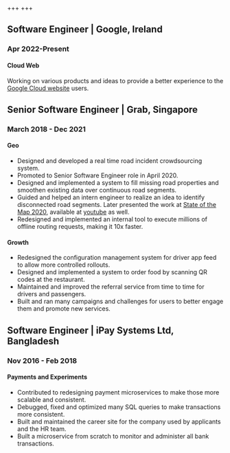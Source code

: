 +++
+++

## Software Engineer | Google, Ireland
### Apr 2022-Present
#### Cloud Web
Working on various products and ideas to provide a better experience to the [Google Cloud website](http://cloud.google.com) users.

## Senior Software Engineer | Grab, Singapore
### March 2018 - Dec 2021
#### Geo
* Designed and developed a real time road incident crowdsourcing system.
* Promoted to Senior Software Engineer role in April 2020.
* Designed and implemented a system to fill missing road properties and smoothen existing data over continuous road segments.
* Guided and helped an intern engineer to realize an idea to identify disconnected road segments. Later presented the work at [State of the Map 2020](https://2020.stateofthemap.org), available at [youtube](https://www.youtube.com/watch?v=YkHC1bHdMMQ) as well.
* Redesigned and implemented an internal tool to execute millions of offline routing requests, making it 10x faster. 
#### Growth
* Redesigned the configuration management system for driver app feed to allow more controlled rollouts.
* Designed and implemented a system to order food by scanning QR codes at the restaurant.
* Maintained and improved the referral service from time to time for drivers and passengers.
* Built and ran many campaigns and challenges for users to better engage them and promote new services.

## Software Engineer | iPay Systems Ltd, Bangladesh
### Nov 2016 - Feb 2018
#### Payments and Experiments
* Contributed to redesigning payment microservices to make those more scalable and consistent.
* Debugged, fixed and optimized many SQL queries to make transactions more consistent.
* Built and maintained the career site for the company used by applicants and the HR team.
* Built a microservice from scratch to monitor and administer all bank transactions. 

